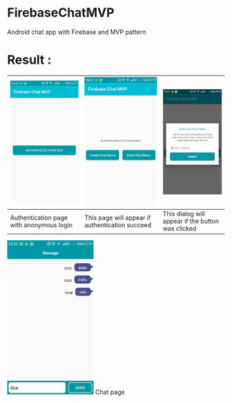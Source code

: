 # FirebaseChatMVP
Android chat app with Firebase and MVP pattern
# Result :
<img src="https://github.com/Abealkindy/FirebaseChatMVP/blob/master/screenshot/screenshot-1515663032948.jpg" width="200"> | <img src="https://github.com/Abealkindy/FirebaseChatMVP/blob/master/screenshot/screenshot-1515663078163.jpg" width="200"> | <img src="https://github.com/Abealkindy/FirebaseChatMVP/blob/master/screenshot/screenshot-1515663090443.jpg" width="200"> 
------------ | ------------- | -------------
Authentication page with anonymous login | This page will appear if authentication succeed | This dialog will appear if the button was clicked 
<img src="https://github.com/Abealkindy/FirebaseChatMVP/blob/master/screenshot/screenshot-1515663134861.jpg" width="200">
Chat page
